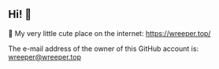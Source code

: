## Hi! 👋
💖 My very little cute place on the internet: <a href="https://wreeper.top/">https://wreeper.top/</a>

The e-mail address of the owner of this GitHub account is: wreeper@wreeper.top
